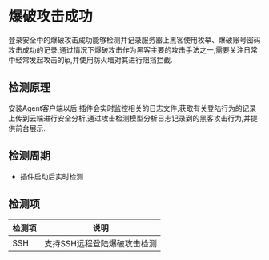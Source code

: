 

# 爆破攻击成功

登录安全中的爆破攻击成功能够检测并记录服务器上黑客使用枚举、爆破账号密码攻击成功的记录,通过情况下爆破攻击作为黑客主要的攻击手法之一,需要关注日常中经常发起攻击的ip,并使用防火墙对其进行阻挡拦截.

## 检测原理

安装Agent客户端以后,插件会实时监控相关的日志文件,获取有关登陆行为的记录上传到云端进行安全分析,通过攻击检测模型分析日志记录到的黑客攻击行为,并提供前台展示.

## 检测周期

- 插件启动后实时检测

## 检测项

| 检测项    | 说明                   |
| ------ | -------------------- |
| SSH   | 支持SSH远程登陆爆破攻击检测          |
